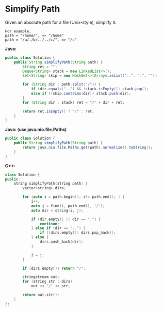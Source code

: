 # Simplify Path

Given an absolute path for a file (Unix-style), simplify it.

    For example,
    path = "/home/", => "/home"
    path = "/a/./b/../../c/", => "/c"

**Java:**
```java
public class Solution {
    public String simplifyPath(String path) {
        String ret = "";
        Deque<String> stack = new LinkedList<>();
        Set<String> skip = new HashSet<>(Arrays.asList("..", ".", ""));

        for (String dir : path.split("/")) {
            if (dir.equals("..") && !stack.isEmpty()) stack.pop();
            else if (!skip.contains(dir)) stack.push(dir);
        }
        for (String dir : stack) ret = "/" + dir + ret;

        return ret.isEmpty() ? "/" : ret;
    }
}
```

**Java: (use java.nio.file.Paths)**
```java
public class Solution {
    public String simplifyPath(String path) {
        return java.nio.file.Paths.get(path).normalize().toString();
    }
}
```

**C++:**
```c++
class Solution {
public:
    string simplifyPath(string path) {
        vector<string> dirs;

        for (auto i = path.begin(); i!= path.end(); ) {
            i++;
            auto j = find(i, path.end(), '/');
            auto dir = string(i, j);

            if (dir.empty() || dir == ".") {
                continue;
            } else if (dir == "..") {
                if (!dirs.empty()) dirs.pop_back();
            } else {
                dirs.push_back(dir);
            }

            i = j;
        }

        if (dirs.empty()) return "/";

        stringstream out;
        for (string str : dirs)
            out << "/" << str;

        return out.str();
    }
};
```
